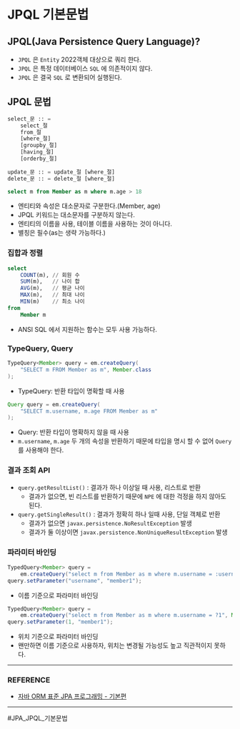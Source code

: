 # JPQL 기본문법

## JPQL(Java Persistence Query Language)?
- `JPQL` 은 `Entity` 2022객체 대상으로 쿼리 한다.
- `JPQL` 은 특정 데이터베이스 `SQL` 에 의존적이지 않다.
- `JPQL` 은 결국 `SQL` 로 변환되어 실행된다.

## JPQL 문법
```sql
select_문 :: =
    select_절
    from_절
    [where_절]
    [groupby_절]
    [having_절]
    [orderby_절]
    
update_문 :: = update_절 [where_절]
delete_문 :: = delete_절 [where_절]

select m from Member as m where m.age > 18
```
- 엔티티와 속성은 대소문자로 구분한다.(Member, age)
- JPQL 키워드는 대소문자를 구분하지 않는다.
- 엔티티의 이름을 사용, 테이블 이름을 사용하는 것이 아니다.
- 별칭은 필수(as는 생략 가능하다.)

### 집합과 정렬
```sql
select
    COUNT(m), // 회원 수
    SUM(m),   // 나이 합
    AVG(m),   // 평균 나이
    MAX(m),   // 최대 나이
    MIN(m)    // 최소 나이
from
    Member m
```
- ANSI SQL 에서 지원하는 함수는 모두 사용 가능하다.

### TypeQuery, Query
```java
TypeQuery<Member> query = em.createQuery(
    "SELECT m FROM Member as m", Member.class
);
```
- TypeQuery: 반환 타입이 명확할 때 사용

```java
Query query = em.createQuery(
    "SELECT m.username, m.age FROM Member as m"
);
```
- Query: 반환 타입이 명확하지 않을 때 사용
- `m.username`, `m.age` 두 개의 속성을 반환하기 때문에 타입을 명시 할 수 없어 `Query` 를 사용해야 한다.

### 결과 조회 API
- `query.getResultList()` : 결과가 하나 이상일 때 사용, 리스트로 반환
    - 결과가 없으면, 빈 리스트를 반환하기 때문에 `NPE` 에 대한 걱정을 하지 않아도 된다.
- `query.getSingleResult()` : 결과가 정확히 하나 일때 사용, 단일 객체로 반환
    - 결과가 없으면 `javax.persistence.NoResultException` 발생
    - 결과가 둘 이상이면 `javax.persistence.NonUniqueResultException` 발생

### 파라미터 바인딩
```java
TypedQuery<Member> query = 
    em.createQuery("select m from Member as m where m.username = :username", Member.class);
query.setParameter("username", "member1");
```
- 이름 기준으로 파라미터 바인딩

```java
TypedQuery<Member> query = 
    em.createQuery("select m from Member as m where m.username = ?1", Member.class);
query.setParameter(1, "member1");
```
- 위치 기준으로 파라미터 바인딩
- 왠만하면 이름 기준으로 사용하자, 위치는 변경될 가능성도 높고 직관적이지 못하다.

----
### REFERENCE

- [자바 ORM 표준 JPA 프로그래밍 - 기본편](https://www.inflearn.com/course/ORM-JPA-Basic/dashboard)

---
#JPA_JPQL_기본문법